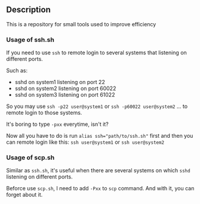 ## Description
This is a repository for small tools used to improve efficiency

### Usage of ssh.sh
If you need to use `ssh` to remote login to several systems that listening on
different ports.

Such as: 
 - sshd on system1 listening on port 22
 - sshd on system2 listening on port 60022
 - sshd on system3 listening on port 61022

So you may use `ssh -p22 user@system1` or `ssh -p60022 user@system2` ... to
remote login to those systems.

It's boring to type `-pxx` everytime, isn't it?

Now all you have to do is run `alias ssh="path/to/ssh.sh"` first and then you
can remote login like this: `ssh user@system1` or `ssh user@system2`


### Usage of scp.sh 
Similar as `ssh.sh`, it's useful when there are several systems on which `sshd`
listening on different ports.

Beforce use `scp.sh`, I need to add `-Pxx` to `scp` command. And with it, you
can forget about it.
